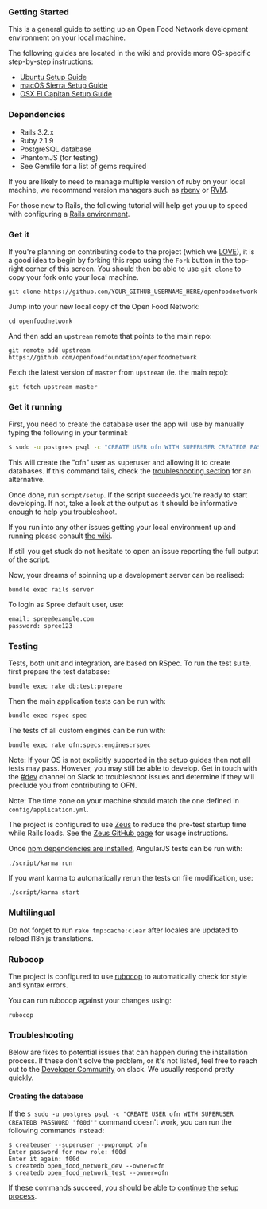 ### Getting Started

This is a general guide to setting up an Open Food Network development environment on your local machine.

The following guides are located in the wiki and provide more OS-specific step-by-step instructions:

- [Ubuntu Setup Guide][ubuntu]
- [macOS Sierra Setup Guide][sierra]
- [OSX El Capitan Setup Guide][el-capitan]

### Dependencies

* Rails 3.2.x
* Ruby 2.1.9
* PostgreSQL database
* PhantomJS (for testing)
* See Gemfile for a list of gems required

If you are likely to need to manage multiple version of ruby on your local machine, we recommend version managers such as [rbenv](https://github.com/rbenv/rbenv) or [RVM](https://rvm.io/).

For those new to Rails, the following tutorial will help get you up to speed with configuring a [Rails environment](http://guides.rubyonrails.org/getting_started.html).

### Get it

If you're planning on contributing code to the project (which we [LOVE](CONTRIBUTING.md)), it is a good idea to begin by forking this repo using the `Fork` button in the top-right corner of this screen. You should then be able to use `git clone` to copy your fork onto your local machine.

    git clone https://github.com/YOUR_GITHUB_USERNAME_HERE/openfoodnetwork

Jump into your new local copy of the Open Food Network:

    cd openfoodnetwork

And then add an `upstream` remote that points to the main repo:

    git remote add upstream https://github.com/openfoodfoundation/openfoodnetwork

Fetch the latest version of `master` from `upstream` (ie. the main repo):

    git fetch upstream master

### Get it running

First, you need to create the database user the app will use by manually typing the following in your terminal:

```sh
$ sudo -u postgres psql -c "CREATE USER ofn WITH SUPERUSER CREATEDB PASSWORD 'f00d'"
```

This will create the "ofn" user as superuser and allowing it to create databases. If this command fails, check the [troubleshooting section](#creating-the-database) for an alternative.

Once done, run `script/setup`. If the script succeeds you're ready to start developing. If not, take a look at the output as it should be informative enough to help you troubleshoot.

If you run into any other issues getting your local environment up and running please consult [the wiki][wiki].

If still you get stuck do not hesitate to open an issue reporting the full output of the script.

Now, your dreams of spinning up a development server can be realised:

    bundle exec rails server

To login as Spree default user, use:

    email: spree@example.com
    password: spree123

### Testing

Tests, both unit and integration, are based on RSpec. To run the test suite, first prepare the test database:

    bundle exec rake db:test:prepare

Then the main application tests can be run with:

    bundle exec rspec spec

The tests of all custom engines can be run with:

    bundle exec rake ofn:specs:engines:rspec

Note: If your OS is not explicitly supported in the setup guides then not all tests may pass. However, you may still be able to develop. Get in touch with the [#dev][slack-dev] channel on Slack to troubleshoot issues and determine if they will preclude you from contributing to OFN.

Note: The time zone on your machine should match the one defined in `config/application.yml`.

The project is configured to use [Zeus][zeus] to reduce the pre-test startup time while Rails loads. See the [Zeus GitHub page][zeus] for usage instructions.

Once [npm dependencies are installed][karma], AngularJS tests can be run with:

    ./script/karma run

If you want karma to automatically rerun the tests on file modification, use:

    ./script/karma start

### Multilingual
Do not forget to run `rake tmp:cache:clear` after locales are updated to reload I18n js translations.

### Rubocop
The project is configured to use [rubocop][rubocop] to automatically check for style and syntax errors.

You can run rubocop against your changes using:

    rubocop

### Troubleshooting

Below are fixes to potential issues that can happen during the installation process. If these don't solve the problem, or it's not listed, feel free to reach out to the [Developer Community][slack-dev] on slack. We usually respond pretty quickly.

#### Creating the database

If the ```$ sudo -u postgres psql -c "CREATE USER ofn WITH SUPERUSER CREATEDB PASSWORD 'f00d'"``` command doesn't work, you can run the following commands instead:
```
$ createuser --superuser --pwprompt ofn
Enter password for new role: f00d
Enter it again: f00d
$ createdb open_food_network_dev --owner=ofn
$ createdb open_food_network_test --owner=ofn
```
If these commands succeed, you should be able to [continue the setup process](#get-it-running).

[developer-wiki]: https://github.com/openfoodfoundation/openfoodnetwork/wiki
[sierra]: https://github.com/openfoodfoundation/openfoodnetwork/wiki/Development-Environment-Setup%3A-macOS-%28Sierra%2C-HighSierra-and-Mojave%29
[el-capitan]: https://github.com/openfoodfoundation/openfoodnetwork/wiki/Development-Environment-Setup:-OS-X-(El-Capitan)
[ubuntu]: https://github.com/openfoodfoundation/openfoodnetwork/wiki/Development-Environment-Setup:-Ubuntu
[wiki]: https://github.com/openfoodfoundation/openfoodnetwork/wiki
[zeus]: https://github.com/burke/zeus
[rubocop]: https://rubocop.readthedocs.io/en/latest/
[karma]: https://github.com/openfoodfoundation/openfoodnetwork/wiki/Karma
[slack-dev]: https://openfoodnetwork.slack.com/messages/C2GQ45KNU
